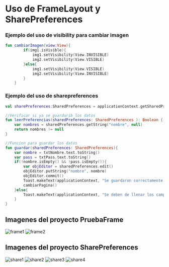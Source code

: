 # Uso de FrameLayout y SharePreferences 

### Ejemplo del uso de visibility para cambiar imagen
```kotlin
fun cambiarImagen(view:View){
        if(img1.isVisible){
            img1.setVisibility(View.INVISIBLE)
            img2.setVisibility(View.VISIBLE)
        }else{
            img1.setVisibility(View.VISIBLE)
            img2.setVisibility(View.INVISIBLE)
        }
    }
```

### Ejemplo del uso de sharepreferences

```kotlin
val sharePreferences:SharedPreferences = applicationContext.getSharedPreferences("archivo", Context.MODE_PRIVATE)
```
```kotlin
//Verificar si ya se guardarib los datos
fun leerPreferencias(sharedPreferences: SharedPreferences ): Boolean {
    var nombres = sharedPreferences.getString("nombre", null)
    return nombres != null
}
```
```kotlin
//Funcion para guardar los datos
fun guardar(sharedPreferences: SharedPreferences){
    var nombre = txtNombre.text.toString()
    var pass = txtPass.text.toString()
    if(!nombre.isEmpty() && !pass.isEmpty()){
        var objEditor = sharedPreferences.edit()
        objEditor.putString("nombre", nombre)
        objEditor.commit()
        Toast.makeText(applicationContext, "Se guardaron correctamente los datos", Toast.LENGTH_SHORT).show()
        cambiarPagina()
    }else{
        Toast.makeText(applicationContext, "Se deben de llenar los campos", Toast.LENGTH_SHORT).show()
    }
}
```

## Imagenes del proyecto PruebaFrame
![frame1](Frame1.png)
![frame2](Frame2.png)

## Imagenes del proyecto SharePreferences
![share1](share1.png)
![share2](share2.png)
![share3](share3.png)
![share4](share4.png)
